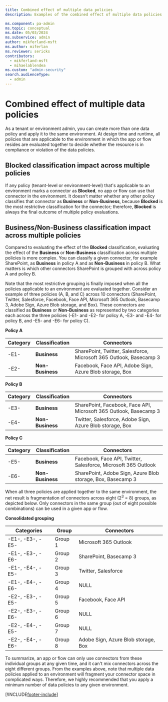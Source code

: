 ```yaml
---
title: Combined effect of multiple data policies 
description: Examples of the combined effect of multiple data policies.

ms.component: pa-admin
ms.topic: conceptual
ms.date: 05/03/2024
ms.subservice: admin
author: mikferland-msft
ms.author: miferlan
ms.reviewer: sericks
contributors:
  - mikferland-msft
  - mihaelablendea
ms.custom: "admin-security"
search.audienceType: 
  - admin
---
```


# Combined effect of multiple data policies

As a tenant or environment admin, you can create more than one data policy and apply it to the same environment. At design time and runtime, all policies that are applicable to the environment in which the app or flow resides are evaluated together to decide whether the resource is in compliance or violation of the data policies.

## Blocked classification impact across multiple policies

If any policy (tenant-level or environment-level) that's applicable to an environment marks a connector as **Blocked**, no app or flow can use that connector in the environment. It doesn't matter whether any other policy classifies that connector as **Business** or **Non-Business**, because **Blocked** is the most restrictive classification for the connector; therefore, **Blocked** is always the final outcome of multiple policy evaluations. 

## Business/Non-Business classification impact across multiple policies

Compared to evaluating the effect of the **Blocked** classification, evaluating the effect of the **Business** or **Non-Business** classification across multiple policies is more complex. You can classify a given connector, for example SharePoint, as **Business** in policy A and as **Non-Business** in policy B. What matters is which other connectors SharePoint is grouped with across policy A and policy B. 

Note that the most restrictive grouping is finally imposed when all the policies applicable to an environment are evaluated together. Consider an example of three policies (A, B, and C) across 10 connectors (SharePoint, Twitter, Salesforce, Facebook, Face API, Microsoft 365 Outlook, Basecamp 3, Adobe Sign, Azure Blob storage, and Box). These connectors are classified as **Business** or **Non-Business** as represented by two categories each across the three policies (-E1- and -E2- for policy A, -E3- and -E4- for policy B, and -E5- and -E6- for policy C).

**Policy A**

| Category | Classification | Connectors |
| -------- | -------------- | ---------- |
| -E1- | **Business** | SharePoint, Twitter, Salesforce, Microsoft 365 Outlook, Basecamp 3 |
| -E2- | **Non-Business** | Facebook, Face API, Adobe Sign, Azure Blob storage, Box |

**Policy B** 

| Category | Classification | Connectors |
| -------- | -------------- | ---------- |
| -E3- | **Business**  | SharePoint, Facebook, Face API, Microsoft 365 Outlook, Basecamp 3 |
| -E4- | **Non-Business** | Twitter, Salesforce, Adobe Sign, Azure Blob storage, Box |

**Policy C** 

| Category | Classification | Connectors |
| -------- | -------------- | ---------- |
| -E5- | **Business** | Facebook, Face API, Twitter, Salesforce, Microsoft 365 Outlook |
| -E6- | **Non-Business** | SharePoint, Adobe Sign, Azure Blob storage, Box, Basecamp 3 |

When all three policies are applied together to the same environment, the net result is fragmentation of connectors across eight (2<sup>3</sup> = 8) groups, as depicted below. Only connectors in the same group (out of eight possible combinations) can be used in a given app or flow. 

**Consolidated grouping** 

| Categories | Group | Connectors |
| ---------- | ----- | ---------- |
| -E1-, -E3-, -E5- | Group 1 | Microsoft 365 Outlook |
| -E1-, -E3-, -E6- | Group 2 | SharePoint, Basecamp 3 |
| -E1-, -E4-, -E5- | Group 3 | Twitter, Salesforce |
| -E1-, -E4-, -E6- | Group 4 | NULL |
| -E2-, -E3-, -E5- | Group 5 | Facebook, Face API |
| -E2-, -E3-, -E6- | Group 6 | NULL |
| -E2-, -E4-, -E5- | Group 7 | NULL |
| -E2-, -E4-, -E6- | Group 8 | Adobe Sign, Azure Blob storage, Box |

To summarize, an app or flow can only use connectors from these individual groups at any given time, and it can't mix connectors across the eight different groups. From the examples above, note that multiple data policies applied to an environment will fragment your connector space in complicated ways. Therefore, we highly recommended that you apply a minimum number of data policies to any given environment. 




[!INCLUDE[footer-include](../includes/footer-banner.md)]
